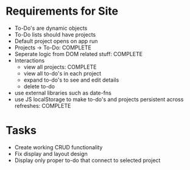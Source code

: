 # Requirements for Site
- To-Do's are dynamic objects
- To-Do lists should have projects
- Default project opens on app run
- Projects -> To-Do: COMPLETE
- Seperate logic from DOM related stuff: COMPLETE
- Interactions
  - view all projects: COMPLETE
  - view all to-do's in each project
  - expand to-do's to see and edit details
  - delete to-do
- use external libraries such as date-fns
- use JS localStorage to make to-do's and projects persistent across refreshes: COMPLETE

# Tasks 
- Create working CRUD functionality
- Fix display and layout design 
- Display only proper to-do that connect to selected project